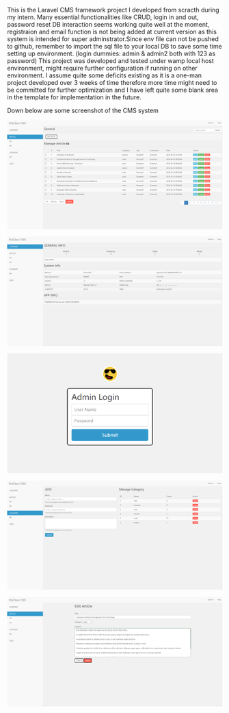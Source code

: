   This is the Laravel CMS framework project I developed from scracth during my intern. Many essential functionalities like CRUD, login in and out, password reset DB interaction seems working quite well at the moment, registraion and email function is not being added at current version as this system is intended for super adminstrator.Since env file can not be pushed to github, remember to import the sql file to your local DB to save some time setting up environment. (login dummies: admin & admin2 both with 123 as password)
  This project was developed and tested under wamp local host environment, might require further configuration if running on other environment. I assume quite some deficits existing as it is a one-man project developed over 3 weeks of time therefore more time might need to be committed for further optimization and I have left quite some blank area in the template for implementation in the future. 
  
Down below are some screenshot of the CMS system


![alt text](https://github.com/chenholy/LaravelCMS/blob/master/Lavarel%20CMS/Articlepage.png)

![alt text](https://github.com/chenholy/LaravelCMS/blob/master/Lavarel%20CMS/Homepage.png)

![alt text](https://github.com/chenholy/LaravelCMS/blob/master/Lavarel%20CMS/Loginpage.png)

![alt text](https://github.com/chenholy/LaravelCMS/blob/master/Lavarel%20CMS/Categorypage.png)


![alt text](https://github.com/chenholy/LaravelCMS/blob/master/Lavarel%20CMS/Updatepage.png)
